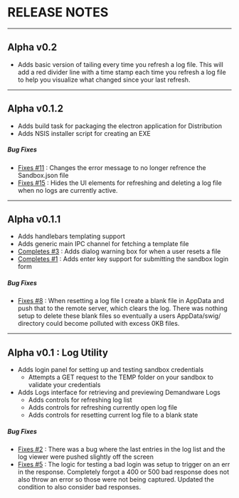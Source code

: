 # RELEASE NOTES

------

## Alpha v0.2
  - Adds basic version of tailing every time you refresh a log file.  This will add a red divider line with a time stamp each time you
    refresh a log file to help you visualize what changed since your last refresh.

------

## Alpha v0.1.2
  - Adds build task for packaging the electron application for Distribution
  - Adds NSIS installer script for creating an EXE
  
##### Bug Fixes
  - [Fixes #11](https://github.com/ominestre/swig/issues/13) : Changes the error message to no longer refrence the Sandbox.json file
  - [Fixes #15](https://github.com/ominestre/swig/issues/15) : Hides the UI elements for refreshing and deleting a log file when no logs are currently
  active.

------

## Alpha v0.1.1
  - Adds handlebars templating support
  - Adds generic main IPC channel for fetching a template file
  - [Completes #3](https://github.com/ominestre/swig/issues/3) : Adds dialog warning box for when a user resets a file
  - [Completes #1](https://github.com/ominestre/swig/issues/1) : Adds enter key support for submitting the sandbox login form
  
##### Bug Fixes
  - [Fixes #8](https://github.com/ominestre/swig/issues/8) : When resetting a log file I create a blank file in AppData and push that to the
  remote server, which clears the log.  There was nothing setup to delete these blank files so eventually a users AppData/swig/ directory could
  become polluted with excess 0KB files.

------

## Alpha v0.1 : Log Utility
  - Adds login panel for setting up and testing sandbox credentials
    - Attempts a GET request to the TEMP folder on your sandbox to validate your credentials
  - Adds Logs interface for retrieving and previewing Demandware Logs
    - Adds controls for refreshing log list
    - Adds controls for refreshing currently open log file
    - Adds controls for resetting current log file to a blank state

##### Bug Fixes
  - [Fixes #2](https://github.com/ominestre/swig/issues/2) : There was a bug where the last entries in the log list and the log viewer were pushed slightly off the screen
  - [Fixes #5](https://github.com/ominestre/swig/issues/5) : The logic for testing a bad login was setup to trigger on an err in the response.  Completely forgot a 400 or 500 bad response does not also throw an error so those were not being captured.  Updated the condition to also consider bad responses.
